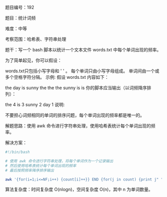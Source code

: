 题目编号：192

题目：统计词频

难度：中等

考察范围：哈希表、字符串处理

题干：写一个 bash 脚本以统计一个文本文件 words.txt 中每个单词出现的频率。

为了简单起见，你可以假设：

words.txt只包括小写字母和 ' ' 。
每个单词只由小写字母组成。
单词间由一个或多个空格字符分隔。
示例: 假设 words.txt 内容如下：

the day is sunny the the
the sunny is is
你的脚本应当输出（以词频降序排列）：

the 4
is 3
sunny 2
day 1
说明:

不要担心词频相同的单词的排序问题，每个单词出现的频率都是唯一的。

解题思路：使用 awk 命令进行字符串处理，使用哈希表统计每个单词出现的频率。

解决方案：

```bash
#!/bin/bash

# 使用 awk 命令进行字符串处理，将每个单词作为一个记录输出
# 然后使用哈希表统计每个单词出现的频率
# 最后按照频率降序排序输出

awk '{for(i=1;i<=NF;i++) {count[i]++}} END {for(j in count) {print j" "count[j]}}' words.txt | sort -nr -k 2
```

算法复杂度：时间复杂度 O(nlogn)，空间复杂度 O(n)，其中 n 为单词数量。